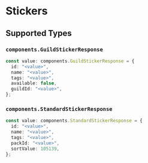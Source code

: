 # Stickers


## Supported Types

### `components.GuildStickerResponse`

```typescript
const value: components.GuildStickerResponse = {
  id: "<value>",
  name: "<value>",
  tags: "<value>",
  available: false,
  guildId: "<value>",
};
```

### `components.StandardStickerResponse`

```typescript
const value: components.StandardStickerResponse = {
  id: "<value>",
  name: "<value>",
  tags: "<value>",
  packId: "<value>",
  sortValue: 105139,
};
```

